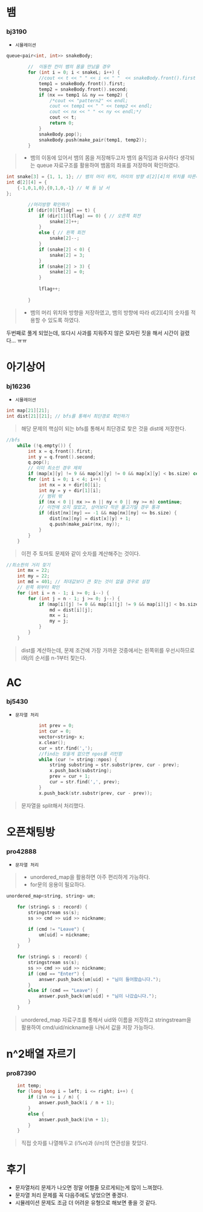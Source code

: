 ﻿# 뱀
### bj3190
+ `시뮬레이션`
```c
queue<pair<int, int>> snakeBody;

		//	이동한 칸이 뱀의 몸을 만났을 경우
		for (int i = 0; i < snakeL; i++) {
			//cout << t << " " << i << " "  << snakeBody.front().first << " " << snakeBody.front().second << endl;
			temp1 = snakeBody.front().first;
			temp2 = snakeBody.front().second;
			if (nx == temp1 && ny == temp2) {
				/*cout << "pattern2" << endl;
				cout << temp1 << " " << temp2 << endl;
				cout << nx << " " << ny << endl;*/
				cout << t;
				return 0;
			}
			snakeBody.pop();
			snakeBody.push(make_pair(temp1, temp2));
		}
```

>+ 뱀의 이동에 있어서 뱀의 몸을 저장해두고자 뱀의 움직임과 유사하다 생각되는 queue 자료구조를 활용하여 뱀몸의 좌표를 저장하여 확인하였다.
```c
int snake[3] = {1, 1, 1}; // 뱀의 머리 위치, 머리의 방향 d[2][4]의 위치를 따른다.
int d[2][4] = {
	{-1,0,1,0},{0,1,0,-1} // 북 동 남 서
};

		//머리방향 확인하기
		if (dir[0][lflag] == t) {
			if (dir[1][lflag] == 0) { // 오른쪽 회전
				snake[2]++;
			}
			else { // 왼쪽 회전
				snake[2]--;
			}
			if (snake[2] < 0) {
				snake[2] = 3;
			}
			if (snake[2] > 3) {
				snake[2] = 0;
			}
			
			lflag++;
			
		}
```
>+ 뱀의 머리 위치와 방향을 저장하였고, 뱀의 방향에 따라 d[2][4]의 숫자를 적용할 수 있도록 하였다.

두번째로 풀게 되었는데, 또다시 사과를 지워주지 않은 모자린 짓을 해서 시간이 걸렸다... ㅠㅠ

# 아기상어
### bj16236
+ `시뮬레이션`
```c
int map[21][21];
int dist[21][21]; // bfs를 통해서 최단경로 확인하기
```
> 해당 문제의 핵심이 되는 bfs를 통해서 최단경로 찾은 것을 dist에 저장한다.
```c
//bfs
	while (!q.empty()) {
		int x = q.front().first;
		int y = q.front().second;
		q.pop();
		// 이미 최소인 경우 제외
		if (map[x][y] != 9 && map[x][y] != 0 && map[x][y] < bs.size) continue;
		for (int i = 0; i < 4; i++) {
			int nx = x + dir[0][i];
			int ny = y + dir[1][i];
			// 범위 밖
			if (nx < 0 || nx >= n || ny < 0 || ny >= n) continue;
			// 이전에 오지 않았고, 상어보다 작은 물고기일 경우 통과
			if (dist[nx][ny] == -1 && map[nx][ny] <= bs.size) {
				dist[nx][ny] = dist[x][y] + 1;
				q.push(make_pair(nx, ny));
			}
		}
	}
```
> 이전 주 토마토 문제와 같이 숫자를 계산해주는 것이다.
```c
//최소한의 거리 찾기
	int mx = 22;
	int my = 22;
	int md = 401; // 최대값보다 큰 찾는 것이 없을 경우로 설정
	// 왼쪽 위부터 확인
	for (int i = n - 1; i >= 0; i--) {
		for (int j = n - 1; j >= 0; j--) {
			if (map[i][j] != 0 && map[i][j] != 9 && map[i][j] < bs.size && dist[i][j] != -1 && dist[i][j] <= md) {
				md = dist[i][j];
				mx = i;
				my = j;
			}
		}
	}
```
> dist를 계산하는데, 문제 조건에 가장 가까운 것중에서는 왼쪽위를 우선시하므로 i와j의 순서를 n-1부터 찾는다.

# AC
### bj5430
+ `문자열 처리`
```c
			int prev = 0;
			int cur = 0;
			vector<string> x;
			x.clear();
			cur = str.find(',');
			//find는 찾을게 없으면 npos를 리턴함
			while (cur != string::npos) {
				string substring = str.substr(prev, cur - prev);
				x.push_back(substring);
				prev = cur + 1;
				cur = str.find(',', prev);
			}
			x.push_back(str.substr(prev, cur - prev));
```		
 > 문자열을 split해서 처리했다.
 
# 오픈채팅방
### pro42888
+ `문자열 처리`
>+ unordered_map을 활용하면 아주 편리하게 가능하다.
>+ for문의 응용이 필요하다.
```c
unordered_map<string, string> um;

	for (string& s : record) {
		stringstream ss(s);
		ss >> cmd >> uid >> nickname;

		if (cmd != "Leave") {
			um[uid] = nickname;
		}
	}

	for (string& s : record) {
		stringstream ss(s);
		ss >> cmd >> uid >> nickname;
		if (cmd == "Enter") {
			answer.push_back(um[uid] + "님이 들어왔습니다.");
		}
		else if (cmd == "Leave") {
			answer.push_back(um[uid] + "님이 나갔습니다.");
		}
	}
```
> unordered_map 자료구조를 통해서 uid와 이름을 저장하고 stringstream을 활용하여 cmd/uid/nickname을 나눠서 값을 저장 가능하다.

# n^2배열 자르기
### pro87390
```c
	int temp;
	for (long long i = left; i <= right; i++) {
		if (i%n <= i / n) {
			answer.push_back(i / n + 1);
		}
		else {
			answer.push_back(i%n + 1);
		}
	}
```
> 직접 숫자를 나열해두고 (i%n)과 (i/n)의 연관성을 찾았다.

# 후기
+ 문자열처리 문제가 나오면 정말 어쩔줄 모르게되는게 많이 느껴졌다.
+ 문자열 처리 문제를 꼭 다음주에도 넣었으면 좋겠다.
+ 시뮬레이션 문제도 조금 더 어려운 유형으로 해보면 좋을 것 같다.

